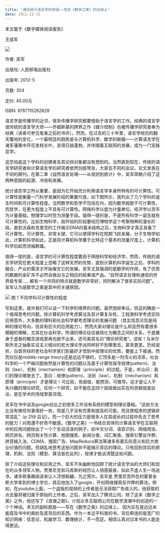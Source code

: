 ```yaml
---
title: "通往统计语言学的桥梁——写在《数学之美》的边缘上"
date: 2012-12-15
---
```


<!--more-->

本文载于《数字媒体阅读报告》


王成军


![](http://img3.douban.com/lpic/s9114855.jpg)

作者: 吴军

出版社: 人民邮电出版社

出版年: 2012-5

页数: 304

定价: 45.00元

ISBN: 9787115282828

语言学是传播学的近邻，很多传播学研究都要借助于语言学的工作。经典的语言学或传统的语言学大师——乔姆斯基的跨界之作《媒介控制》也被传播学研究者奉为经典（读者可参见笔者之前的书评）。然而，在过去的三十年里，语言学经历的翻天覆地的变化，一个最明显的趋势是与计算机科学、数学的联姻——计算语言学在诸多藩篱中开花发枝长叶，变得日益蓬勃，并伴随着互联网的发展，成为一门支脉显学。

这恐怕是这个学科的创建者及其论辩对象都没有想到的。当然直到现在，传统的语言学研究者和计算语言学的研究者依然剑拔弩张，大家去不同的会议，论文发表在不同的期刊。在第二章《自然语言处理——从规则到统计》中，吴军简略介绍了这两种思路的起源、冲突和发展。

统计语言学之所以重要，是因为它开始充分利用语言学本身所特有的可计算性。可计算性是衡量一门科学发展阶段的重要尺度。如下图所示，我列出了几个学科的诞生时间和可计算性程度。当然数学和哲学不包括在内，因为数学超脱于可计算性，而哲学，在更大程度上不具有可计算性。网络科学以度为计量单位，经济学以货币为计量基础，物理学以时空为测量手段。值得一提的是，不是所有科学一诞生就有可计算性的，比如生物科学，刚开始的阶段要经历博物学这个考察物种的漫长阶段，直到沃森和克里克的工作揭示DNA的基本结构之后，生物科学才真正具备了可计算性。可计算性，非常关键，它可以使得学科在短期飞跃发展，分子生物学如此，计算机科学如此。正是将计算机科学置于比特这个基本的测量尺度上，计算机科学后起而领袖群雄。

值得一提的是，语言学的可计算性程度要高于网络科学和经济学。然而，传统的语言学研究在更大程度上忽略了这种天然的优势，直到计算机科学诞生之后，学科的融合、产业的需求才开始催生它的发展。吴军尤其强调的是数学的作用，有了优质的数据的金矿并不必然会做出与之相应的结果或产品。“自然语言处理和通信的世界级专家……都有一个共同的特点就是数学非常好，同时解决了很多实际问题”。吴军认为是数学之美是其中的关键原因。


 ![](http://weblab.com.cityu.edu.hk/blog/chengjun/files/2012/09/outline.png)
图 1  不同学科可计算性的程度

写到这里，或许我们可以谈一下科学的境界的问题。虽然饱经争议。但这的确是一个值得思考的问题。除计算机科学考虑算法及其计算复杂性，工程类科学考虑实际应用意外，大多数的理科和社会科学都考虑理论的发展问题 （其实信息论恰是纯粹的理论导向，但具有巨大的应用能力）。然而大家对理论是什么却显然有着很多模糊的理解，尤其在社会科学。所谓的理论往往被简化为概念之间的关系，于是置身于虚悬的概念游戏里再也脱不出来，还可美其名曰“理论研究者”。谬矣！与米尔斯所言之抽象实证主义相对的宏大理论学派同样好不到哪里去，甚至更差。历经波折，白首穷经的老社会科学家们到最好才悟到中层理论的优势，要能上下接通。然而仅仅是middle-range theory还是远远不够的，它顶多是一剂泻火的凉茶。社会科学的一个严峻问题依然是计算性的问题以及基于计算性探寻规律(pattern)、法则（law）、机制（mechanism）和原理（principle）的过程。于是，听众问：我们的理论哪里去了。答曰：规律(pattern)、法则（law）、机制（mechanism）和原理（principle）才是理论！可比较，有层级，能预测，可推导。这才是让人不失兴趣的理论研究。任何一个研究，如不能在这四个层级做出实在的贡献就是扯淡，是在学术的场域里耍流氓。

吴军在书中谈及google创业之初很多工作没有系统的模型和理论基础。“这些方法比没有做任何事情好一些，但是几乎没有完善和提高的可能，而且使程序的逻辑非常混乱”（p 259 后记）。而一个巨大的压力是很多人在其成长的过程中失去了思考的能力！对周遭不好奇不敏感。《数学之美》一书结合具体的计算语言学在互联网中的应用问题给出了一个个生动活泼的例子，如中文分词、语音识别、网络爬虫、网页排名、网页相关性计算、地图搜索、新闻分类、词汇聚类、搜索引擎反作弊、拼音输入法、CDMA、搜索广告、MapReduce算法等诸多有着实际意义和巨大商业价值的问题。但胡乱地思考这些问题并不能揭示背后的理论。只有回到背后的原理，机制、法则（模型、算法皆在此列）、规律才能谈清楚这些问题。

除了介绍这些理论和应用之外，吴军不失幽默地回顾了统计语言学派的大师们和现在的众多领军人物。贾里尼克和马库斯的经历让人倍感振奋，如此不虚人生一场追寻。诸多轶事趣闻读来让人浮想联翩，为之莞尔。吴军是 贾里尼克所在的霍普金斯大学拿到的博士学位，其后他加入了google，开创网络搜索反作弊的算法。例如，在youtube上面，一个盗版的视频的上传者是无法获取广告收入的，他获取的点击量将被归属于原始的上传者。之后，吴军加入了腾讯公司。除了这本《数学之美》之外，他还写了《浪潮之巅》，介绍众多互联网公司在数字浪潮中的创造的一个个神话。本文的副标题是——写在《数学之美》的边缘上， 因为实在是远远未能窥及书中的奥妙及其背后的东西。作为一本近乎科普的书，背后牵连的是宽广的知识网络：信息论、机器学习、数理统计，不一而足。相信认真对过本书的人能走得更远。
